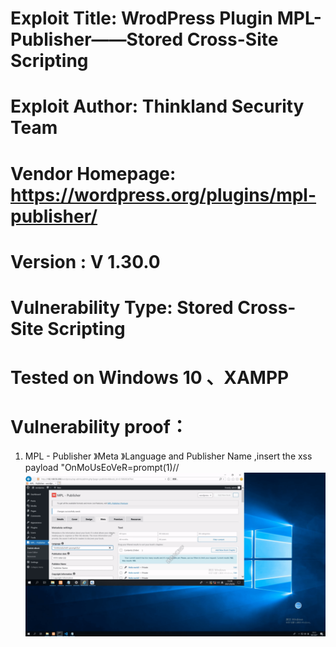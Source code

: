 # Exploit Title: WrodPress Plugin MPL-Publisher——Stored Cross-Site Scripting
# Exploit Author: Thinkland Security Team
# Vendor Homepage: https://wordpress.org/plugins/mpl-publisher/
# Version :  V 1.30.0
# Vulnerability Type: Stored Cross-Site Scripting
# Tested on Windows 10 、XAMPP
# Vulnerability proof：  
1. MPL - Publisher 》Meta 》Language and Publisher Name ,insert the xss payload "OnMoUsEoVeR=prompt(1)//
![image](https://github.com/BigTiger2020/word-press/blob/main/MPL-Publisher.gif)  
